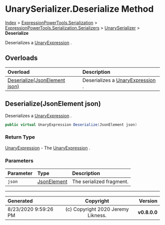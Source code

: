 ﻿# UnarySerializer.Deserialize Method

[Index](../index.md) > [ExpressionPowerTools.Serialization](ExpressionPowerTools.Serialization.a.md) > [ExpressionPowerTools.Serialization.Serializers](ExpressionPowerTools.Serialization.Serializers.n.md) > [UnarySerializer](ExpressionPowerTools.Serialization.Serializers.UnarySerializer.cs.md) > **Deserialize**

Deserializes a [UnaryExpression](https://docs.microsoft.com/dotnet/api/system.linq.expressions.unaryexpression) .

## Overloads

| Overload | Description |
| :-- | :-- |
| [Deserialize(JsonElement json)](#deserializejsonelement-json) | Deserializes a [UnaryExpression](https://docs.microsoft.com/dotnet/api/system.linq.expressions.unaryexpression) . |
## Deserialize(JsonElement json)

Deserializes a [UnaryExpression](https://docs.microsoft.com/dotnet/api/system.linq.expressions.unaryexpression) .

```csharp
public virtual UnaryExpression Deserialize(JsonElement json)
```

### Return Type

 [UnaryExpression](https://docs.microsoft.com/dotnet/api/system.linq.expressions.unaryexpression)  - The [UnaryExpression](https://docs.microsoft.com/dotnet/api/system.linq.expressions.unaryexpression) .

### Parameters

| Parameter | Type | Description |
| :-- | :-- | :-- |
| `json` | [JsonElement](https://docs.microsoft.com/dotnet/api/system.text.json.jsonelement) | The serialized fragment. |



---

| Generated | Copyright | Version |
| :-- | :-: | --: |
| 8/23/2020 9:59:26 PM | (c) Copyright 2020 Jeremy Likness. | **v0.8.0.0** |
